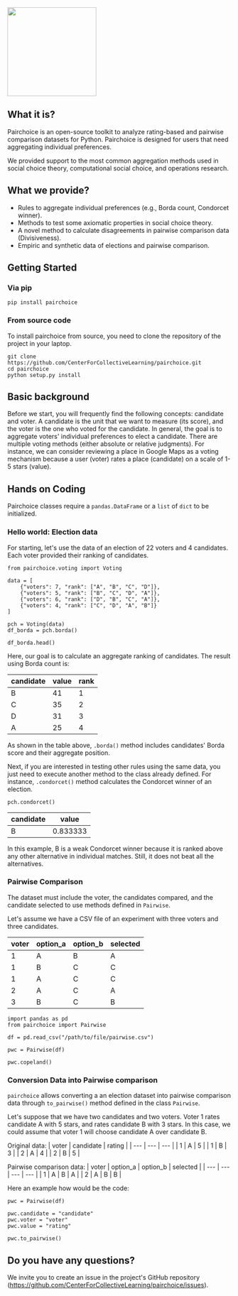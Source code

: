 <img src="https://github.com/CenterForCollectiveLearning/pairchoice/raw/master/logo.png" alt="" width="200"/>

## What it is?

Pairchoice is an open-source toolkit to analyze rating-based and pairwise comparison datasets for Python. Pairchoice is designed for users that need aggregating individual preferences.

We provided support to the most common aggregation methods used in social choice theory, computational social choice, and operations research.

## What we provide?

- Rules to aggregate individual preferences (e.g., Borda count, Condorcet winner).
- Methods to test some axiomatic properties in social choice theory.
- A novel method to calculate disagreements in pairwise comparison data (Divisiveness).
- Empiric and synthetic data of elections and pairwise comparison.

## Getting Started

### Via pip

```
pip install pairchoice
```

### From source code

To install pairchoice from source, you need to clone the repository of the project in your laptop.

```
git clone https://github.com/CenterForCollectiveLearning/pairchoice.git
cd pairchoice
python setup.py install

```

## Basic background

Before we start, you will frequently find the following concepts: candidate and voter. A candidate is the unit that we want to measure (its score), and the voter is the one who voted for the candidate. In general, the goal is to aggregate voters' individual preferences to elect a candidate. There are multiple voting methods (either absolute or relative judgments). For instance, we can consider reviewing a place in Google Maps as a voting mechanism because a user (voter) rates a place (candidate) on a scale of 1-5 stars (value).

## Hands on Coding

Pairchoice classes require a `pandas.DataFrame` or a `list` of `dict` to be initialized.

### Hello world: Election data

For starting, let's use the data of an election of 22 voters and 4 candidates. Each voter provided their ranking of candidates.

```
from pairchoice.voting import Voting

data = [
    {"voters": 7, "rank": ["A", "B", "C", "D"]},
    {"voters": 5, "rank": ["B", "C", "D", "A"]},
    {"voters": 6, "rank": ["D", "B", "C", "A"]},
    {"voters": 4, "rank": ["C", "D", "A", "B"]}
]

pch = Voting(data)
df_borda = pch.borda()

df_borda.head()
```

Here, our goal is to calculate an aggregate ranking of candidates. The result using Borda count is:

| candidate | value | rank |
| --------- | ----- | ---- |
| B         | 41    | 1    |
| C         | 35    | 2    |
| D         | 31    | 3    |
| A         | 25    | 4    |

As shown in the table above, `.borda()` method includes candidates' Borda score and their aggregate position.

Next, if you are interested in testing other rules using the same data, you just need to execute another method to the class already defined. For instance, `.condorcet()` method calculates the Condorcet winner of an election.

```
pch.condorcet()
```

| candidate | value    |
| --------- | -------- |
| B         | 0.833333 |

In this example, B is a weak Condorcet winner because it is ranked above any other alternative in individual matches. Still, it does not beat all the alternatives.

### Pairwise Comparison

The dataset must include the voter, the candidates compared, and the candidate selected to use methods defined in `Pairwise`.

Let's assume we have a CSV file of an experiment with three voters and three candidates.

| voter | option_a | option_b | selected |
| ----- | -------- | -------- | -------- |
| 1     | A        | B        | A        |
| 1     | B        | C        | C        |
| 1     | A        | C        | C        |
| 2     | A        | C        | A        |
| 3     | B        | C        | B        |

```
import pandas as pd
from pairchoice import Pairwise

df = pd.read_csv("/path/to/file/pairwise.csv")

pwc = Pairwise(df)

pwc.copeland()
```

### Conversion Data into Pairwise comparison

`pairchoice` allows converting a an election dataset into pairwise comparison data through `to_pairwise()` method defined in the class `Pairwise`.

Let's suppose that we have two candidates and two voters. Voter 1 rates candidate A with 5 stars, and rates candidate B with 3 stars. In this case, we could assume that voter 1 will choose candidate A over candidate B.

Original data:
| voter | candidate | rating |
| --- | --- | --- |
| 1 | A | 5 |
| 1 | B | 3 |
| 2 | A | 4 |
| 2 | B | 5 |

Pairwise comparison data:
| voter | option_a | option_b | selected |
| --- | --- | --- | --- |
| 1 | A | B | A |
| 2 | A | B | B |

Here an example how would be the code:

```
pwc = Pairwise(df)

pwc.candidate = "candidate"
pwc.voter = "voter"
pwc.value = "rating"

pwc.to_pairwise()
```

## Do you have any questions?

We invite you to create an issue in the project's GitHub repository (https://github.com/CenterForCollectiveLearning/pairchoice/issues).
